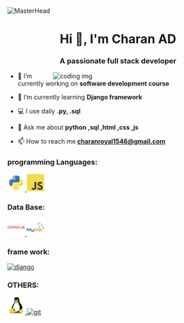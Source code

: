 ![MasterHead](https://lfsolutions.net/wp-content/uploads/2021/12/Full-Stack-Development-Featured-Image-LevelFive-Solutions.gif)
<h1 align="center">Hi 👋, I'm Charan AD</h1>
<h3 align="center">A passionate full stack developer</h3>
<img align="right" width="400" src="https://miro.medium.com/v2/resize:fit:1400/1*LEH5tUEQReWe8Iu-UEV3Pg.gif" alt="coding img">


- 🔭 I’m currently working on **software development course**

- 🌱 I’m currently learning **Django framework**
- 💻 I use daily **.py, .sql**

- 💬 Ask me about **python ,sql ,html ,css ,js**

- 📫 How to reach me **charanroyal1546@gmail.com**

<p align="left">
</p>
<h3 align="left">programming Languages:</h3>
<p align="left">  <a href="https://www.python.org" target="_blank" rel="noreferrer"> <img src="https://raw.githubusercontent.com/devicons/devicon/master/icons/python/python-original.svg" alt="python" width="40" height="40"/> </a>  <a href="https://developer.mozilla.org/en-US/docs/Web/JavaScript" target="_blank" rel="noreferrer"> <img src="https://raw.githubusercontent.com/devicons/devicon/master/icons/javascript/javascript-original.svg" alt="javascript" width="40" height="40"/> </a></p>
<h3 align="left">Data Base:</h3>
<p align="left"><a href="https://www.oracle.com/" target="_blank" rel="noreferrer"> <img src="https://raw.githubusercontent.com/devicons/devicon/master/icons/oracle/oracle-original.svg" alt="oracle" width="40" height="40"/> </a>  <a href="https://www.mysql.com/" target="_blank" rel="noreferrer"> <img src="https://raw.githubusercontent.com/devicons/devicon/master/icons/mysql/mysql-original-wordmark.svg" alt="mysql" width="40" height="40"/> </a> </p>
<h3 align="left">frame work:</h3>
<p align="left"><a href="https://www.djangoproject.com/" target="_blank" rel="noreferrer"> <img src="https://cdn.worldvectorlogo.com/logos/django.svg" alt="django" width="40" height="40"/> </a> </p>
<h3 align="left">OTHERS:</h3>
<p align="left"><a href="https://www.linux.org/" target="_blank" rel="noreferrer"> <img src="https://raw.githubusercontent.com/devicons/devicon/master/icons/linux/linux-original.svg" alt="linux" width="40" height="40"/> </a> <a href="https://git-scm.com/" target="_blank" rel="noreferrer"> <img src="https://www.vectorlogo.zone/logos/git-scm/git-scm-icon.svg" alt="git" width="40" height="40"/> </a></p>
